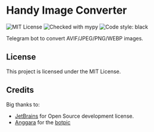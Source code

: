 # Handy Image Converter
![MIT License](https://img.shields.io/github/license/JustKappaMan/Handy-Image-Converter)
![Checked with mypy](https://img.shields.io/badge/mypy-checked-blue)
![Code style: black](https://img.shields.io/badge/code%20style-black-black)

Telegram bot to convert AVIF/JPEG/PNG/WEBP images.
## License
This project is licensed under the MIT License.
## Credits
Big thanks to:
* [JetBrains](https://www.jetbrains.com/community/opensource) for Open Source development license.
* [Anggara](https://www.flaticon.com/ru/authors/anggara) for the [botpic](https://www.flaticon.com/ru/free-icon/image_7184176)